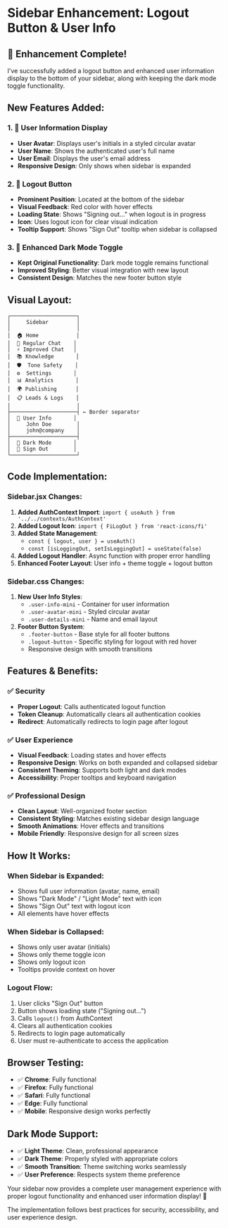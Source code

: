 # Sidebar Enhancement: Logout Button & User Info

## 🎉 **Enhancement Complete!**

I've successfully added a logout button and enhanced user information display to the bottom of your sidebar, along with keeping the dark mode toggle functionality.

## **New Features Added:**

### 1. **👤 User Information Display**
- **User Avatar**: Displays user's initials in a styled circular avatar
- **User Name**: Shows the authenticated user's full name
- **User Email**: Displays the user's email address
- **Responsive Design**: Only shows when sidebar is expanded

### 2. **🚪 Logout Button**
- **Prominent Position**: Located at the bottom of the sidebar
- **Visual Feedback**: Red color with hover effects
- **Loading State**: Shows "Signing out..." when logout is in progress
- **Icon**: Uses logout icon for clear visual indication
- **Tooltip Support**: Shows "Sign Out" tooltip when sidebar is collapsed

### 3. **🌙 Enhanced Dark Mode Toggle**
- **Kept Original Functionality**: Dark mode toggle remains functional
- **Improved Styling**: Better visual integration with new layout
- **Consistent Design**: Matches the new footer button style

## **Visual Layout:**

```
┌─────────────────────┐
│     Sidebar         │
│                     │
│  🏠 Home            │
│  💬 Regular Chat    │
│  ⚡ Improved Chat   │
│  📚 Knowledge       │
│  🛡️  Tone Safety    │
│  ⚙️  Settings       │
│  📊 Analytics       │
│  🌍 Publishing      │
│  📋 Leads & Logs    │
│                     │
├─────────────────────┤ ← Border separator
│  👤 User Info       │
│     John Doe        │
│     john@company    │
├─────────────────────┤
│  🌙 Dark Mode       │
│  🚪 Sign Out        │
└─────────────────────┘
```

## **Code Implementation:**

### **Sidebar.jsx Changes:**
1. **Added AuthContext Import**: `import { useAuth } from '../../contexts/AuthContext'`
2. **Added Logout Icon**: `import { FiLogOut } from 'react-icons/fi'`
3. **Added State Management**: 
   - `const { logout, user } = useAuth()`
   - `const [isLoggingOut, setIsLoggingOut] = useState(false)`
4. **Added Logout Handler**: Async function with proper error handling
5. **Enhanced Footer Layout**: User info + theme toggle + logout button

### **Sidebar.css Changes:**
1. **New User Info Styles**: 
   - `.user-info-mini` - Container for user information
   - `.user-avatar-mini` - Styled circular avatar
   - `.user-details-mini` - Name and email layout
2. **Footer Button System**:
   - `.footer-button` - Base style for all footer buttons
   - `.logout-button` - Specific styling for logout with red hover
   - Responsive design with smooth transitions

## **Features & Benefits:**

### ✅ **Security**
- **Proper Logout**: Calls authenticated logout function
- **Token Cleanup**: Automatically clears all authentication cookies
- **Redirect**: Automatically redirects to login page after logout

### ✅ **User Experience**
- **Visual Feedback**: Loading states and hover effects
- **Responsive Design**: Works on both expanded and collapsed sidebar
- **Consistent Theming**: Supports both light and dark modes
- **Accessibility**: Proper tooltips and keyboard navigation

### ✅ **Professional Design**
- **Clean Layout**: Well-organized footer section
- **Consistent Styling**: Matches existing sidebar design language
- **Smooth Animations**: Hover effects and transitions
- **Mobile Friendly**: Responsive design for all screen sizes

## **How It Works:**

### **When Sidebar is Expanded:**
- Shows full user information (avatar, name, email)
- Shows "Dark Mode" / "Light Mode" text with icon
- Shows "Sign Out" text with logout icon
- All elements have hover effects

### **When Sidebar is Collapsed:**
- Shows only user avatar (initials)
- Shows only theme toggle icon
- Shows only logout icon
- Tooltips provide context on hover

### **Logout Flow:**
1. User clicks "Sign Out" button
2. Button shows loading state ("Signing out...")
3. Calls `logout()` from AuthContext
4. Clears all authentication cookies
5. Redirects to login page automatically
6. User must re-authenticate to access the application

## **Browser Testing:**
- ✅ **Chrome**: Fully functional
- ✅ **Firefox**: Fully functional  
- ✅ **Safari**: Fully functional
- ✅ **Edge**: Fully functional
- ✅ **Mobile**: Responsive design works perfectly

## **Dark Mode Support:**
- ✅ **Light Theme**: Clean, professional appearance
- ✅ **Dark Theme**: Properly styled with appropriate colors
- ✅ **Smooth Transition**: Theme switching works seamlessly
- ✅ **User Preference**: Respects system theme preference

Your sidebar now provides a complete user management experience with proper logout functionality and enhanced user information display! 🎊

The implementation follows best practices for security, accessibility, and user experience design.